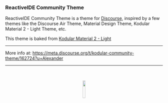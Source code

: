 ### **ReactiveIDE Community Theme**

ReactiveIDE Community Theme is a theme for [Discourse](https://discourse.org), inspired by a few themes like the Discourse Air Theme, Material Design Theme, Kodular Material 2 - Light Theme, etc.

This theme is baked from [Kodular Material 2 - Light](https://github.com/kodular-community/discourse-theme)

---

More info at: https://meta.discourse.org/t/kodular-community-theme/162724?u=Alexander

---

<br>
<br>

<div align="center">
<img src="https://cdn.reactiveide.com/ReactiveIDE.png" width= 12%>
</div>
